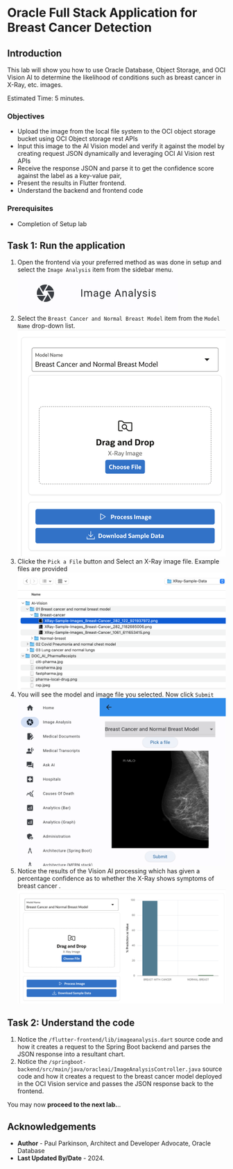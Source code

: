 # Oracle Full Stack Application for Breast Cancer Detection

## Introduction

This lab will show you how to use Oracle Database, Object Storage, and OCI Vision AI to determine the likelihood of conditions such as breast cancer in X-Ray, etc. images.

Estimated Time: 5 minutes.

### Objectives

* Upload the image from the local file system to the OCI object storage bucket using OCI Object storage rest APIs
* Input this image to the AI Vision model and verify it against the model by creating request JSON dynamically and leveraging OCI AI Vision rest APIs
* Receive the response JSON and parse it to get the confidence score against the label as a key-value pair,
* Present the results in Flutter frontend.
* Understand the backend and frontend code

### Prerequisites

- Completion of Setup lab 


## Task 1: Run the application

   1. Open the frontend via your preferred method as was done in setup and select the `Image Analysis` item from the sidebar menu.
      ![select image analysis button](images/imageanalysisbutton.png " ")
   2. Select the `Breast Cancer and Normal Breast Model` item from the `Model Name` drop-down list.
      ![select breast cancer model](images/model-name.png " ")
   3. Clicke the `Pick a File` button and Select an X-Ray image file. Example files are provided
      ![select file](images/selectimage.png " ")
   4. You will see the model and image file you selected. Now click `Submit`
      ![image after select](images/image-after-select.png " ")
   4. Notice the results of the Vision AI processing which has given a percentage confidence as to whether the X-Ray shows symptoms of breast cancer . 
      ![notice generated image](images/result-after-submit.png " ")


## Task 2: Understand the code

   1. Notice the `/flutter-frontend/lib/imageanalysis.dart` source code and how it creates a request to the Spring Boot backend and parses the JSON response into a resultant chart.
   2. Notice the `/springboot-backend/src/main/java/oracleai/ImageAnalysisController.java` source code and how it creates a request to the breast cancer model deployed in the OCI Vision service and passes the JSON response back to the frontend.

You may now **proceed to the next lab.**..

## Acknowledgements

* **Author** - Paul Parkinson, Architect and Developer Advocate, Oracle Database
* **Last Updated By/Date** - 2024.